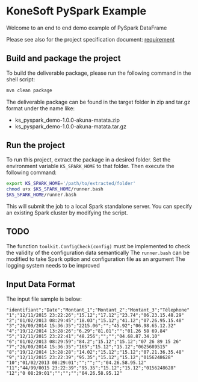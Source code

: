 
# KoneSoft PySpark Example

Welcome to an end to end demo example of PySpark DataFrame

Please see also for the project specification document: [requirement](./doc/specification.md)

## Build and package the project

To build the deliverable package, please run the following command in the shell script:

```sh
mvn clean package
```

The deliverable package can be found in the target folder in zip and tar.gz format under the name like:
* ks_pyspark_demo-1.0.0-akuna-matata.zip
* ks_pyspark_demo-1.0.0-akuna-matata.tar.gz

## Run the project

To run this project, extract the package in a desired folder. Set the environment  variable `KS_SPARK_HOME` to that folder.
Then execute the following command:

```sh
export KS_SPARK_HOME='/path/to/extracted/folder'
chmod u+x $KS_SPARK_HOME/runner.bash
$KS_SPARK_HOME/runner.bash
```

This will submit the job to a local Spark standalone server. You can specify an existing Spark cluster by modifying the script.

## TODO

The function `toolkit.ConfigCheck(config)` must be implemented to check the validity of the configuration data semantically
The `runner.bash` can be modified to take Spark option and configuration file as an argument
The logging system needs to be improved

## Input Data Format

The input file sample is below:

```
"identifiant";"Date";"Montant_1";"Montant_2";"Montant_3";"Télephone"
"1";"12/11/2015 23:22:26";"15.12";"17.12";"23.74";"06.23.15.48.29"
"2";"01/02/2013 08:29:45";"18.03";"15.12";"41.12";"07.26.95.15.48"
"3";"26/09/2014 15:36:35";"2215.06";"";"45.92";"06.98.65.12.32"
"4";"19/12/2014 13:28:26";"6.29";"81.01";"";"01.26 58 69.84"
"5";"12/11/2015 23:22:41";"48.256";"";"";"04.68.87.34.10"
"6";"01/02/2013 08:29:59";"84.2";"15.12";"15.12";"07 26 89 15 26"
"7";"26/09/2014 15:36:35";"165";"15.12";"15.12";"0625689515"
"8";"19/12/2014 13:28:28";"14.02";"15.12";"15.12";"07.21.36.35.48"
"9";"12/11/2015 23:22:39";"95.35";"15.12";"15.12";"0156248628"
"10";"01/02/2013 08:29:01";"";"";"";"04.26.58.95.12"
"11";"44/99/0015 23:22:39";"95.35";"15.12";"15.12";"0156248628"
"12";"0 08:29:01";"";"";"";"04.26.58.95.12"
```